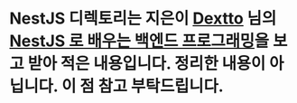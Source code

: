 # NestJS 디렉토리는 지은이 [Dextto](https://github.com/dextto) 님의 [NestJS 로 배우는 백엔드 프로그래밍](https://wikidocs.net/book/7059)을 보고 받아 적은 내용입니다. 정리한 내용이 아닙니다. 이 점 참고 부탁드립니다.